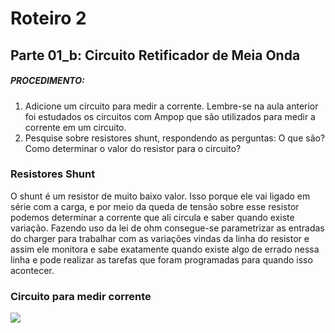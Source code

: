 # Roteiro 2

## Parte 01_b: Circuito Retificador de Meia Onda

##### PROCEDIMENTO:

1. Adicione um circuito para medir a corrente. Lembre-se na aula anterior foi estudados os circuitos com Ampop que são utilizados para medir a corrente em um circuito.
2. Pesquise sobre resistores shunt, respondendo as perguntas:
  O que são?
  Como determinar o valor do resistor para o circuito?

### Resistores Shunt

O shunt é um resistor de muito baixo valor. Isso porque ele vai ligado em série com a carga, e por meio da queda de tensão sobre esse resistor podemos determinar a corrente que ali circula e saber quando existe variação. Fazendo uso da lei de ohm consegue-se parametrizar as entradas do charger para trabalhar com as variações vindas da linha do resistor e assim ele monitora e sabe exatamente quando existe algo de errado nessa linha e pode realizar as tarefas que foram programadas para quando isso acontecer.

### Circuito para medir corrente

![](/resources/imagens/relatorio2/parte1b/)
